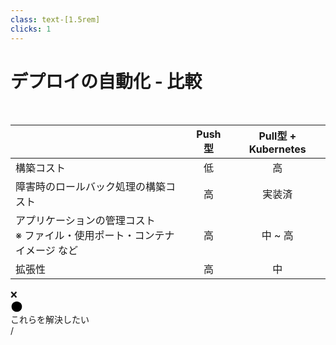 ```yaml
---
class: text-[1.5rem]
clicks: 1
---
```


# デプロイの自動化 - 比較

<br>

|  | Push型 | Pull型 + Kubernetes |
|-|:-:|:-:|
| 構築コスト | <span class="text-green-500 font-bold">低</span> | <span class="text-red-500">高</span> |
| 障害時のロールバック処理の構築コスト | <span class="text-red-500">高</span> | <span class="text-green-500 font-bold">実装済</span> |
| アプリケーションの管理コスト<br /><span class="text-base opacity-70">※ ファイル・使用ポート・コンテナイメージ など</span> | <span class="text-red-500">高</span> | <span class="text-yellow-500 font-bold">中</span> ~ <span class="text-red-500">高</span> |
| 拡張性 | <span class="text-green-500">高</span> | <span class="text-yellow-500 font-bold">中</span> |

<div class="absolute left-16 bottom-8 flex items-center gap-4">
  <div class="text-lg">❌</div>
  <div class="flex w-[100px] h-2">
    <div class="h-full w-full bg-gradient-to-r from-red-500 to-yellow-500 rounded-l-xl"></div>
    <div class="h-full w-full bg-gradient-to-r from-yellow-500 to-green-500 rounded-r-xl"></div>
  </div>
  <svg width="20" height="20" viewBox="0 0 18 18" xmlns="http://www.w3.org/2000/svg" class="stroke-green-500">
    <path d="M16.5 9C16.5 9.98491 16.306 10.9602 15.9291 11.8701C15.5522 12.7801 14.9997 13.6069 14.3033 14.3033C13.6069 14.9997 12.7801 15.5522 11.8701 15.9291C10.9602 16.306 9.98491 16.5 9 16.5C8.01509 16.5 7.03982 16.306 6.12987 15.9291C5.21993 15.5522 4.39314 14.9997 3.6967 14.3033C3.00026 13.6069 2.44781 12.7801 2.0709 11.8701C1.69399 10.9602 1.5 9.98491 1.5 9C1.5 7.01088 2.29018 5.10322 3.6967 3.6967C5.10322 2.29018 7.01088 1.5 9 1.5C10.9891 1.5 12.8968 2.29018 14.3033 3.6967C15.7098 5.10322 16.5 7.01088 16.5 9Z" stroke-width="3" stroke-linecap="round" stroke-linejoin="round"/>
  </svg>
</div>

<div class="
  absolute top-41 left-180
  w-[145px] h-[58px] rounded-lg
  border-4 border-fuchsia-500
" v-click="1" />

<div class="
  absolute top-66 left-180
  w-[145px] h-[130px] rounded-lg
  border-4 border-fuchsia-500
" v-click="1" />


<div class="
  mt-10 ml-125
  text-fuchsia-500 font-bold text-4xl
" v-click="1">
  これらを解決したい
</div>


<div
  class="absolute bottom-[1rem] right-[1rem] text-[1rem]"
>
  <SlideCurrentNo /> / <SlidesTotal />
</div>
